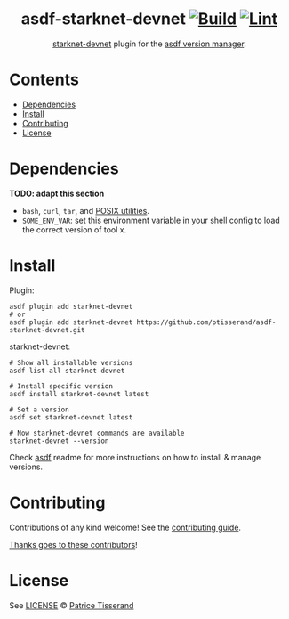 <div align="center">

# asdf-starknet-devnet [![Build](https://github.com/ptisserand/asdf-starknet-devnet/actions/workflows/build.yml/badge.svg)](https://github.com/ptisserand/asdf-starknet-devnet/actions/workflows/build.yml) [![Lint](https://github.com/ptisserand/asdf-starknet-devnet/actions/workflows/lint.yml/badge.svg)](https://github.com/ptisserand/asdf-starknet-devnet/actions/workflows/lint.yml)

[starknet-devnet](https://0xspaceshard.github.io/starknet-devnet/) plugin for the [asdf version manager](https://asdf-vm.com).

</div>

# Contents

- [Dependencies](#dependencies)
- [Install](#install)
- [Contributing](#contributing)
- [License](#license)

# Dependencies

**TODO: adapt this section**

- `bash`, `curl`, `tar`, and [POSIX utilities](https://pubs.opengroup.org/onlinepubs/9699919799/idx/utilities.html).
- `SOME_ENV_VAR`: set this environment variable in your shell config to load the correct version of tool x.

# Install

Plugin:

```shell
asdf plugin add starknet-devnet
# or
asdf plugin add starknet-devnet https://github.com/ptisserand/asdf-starknet-devnet.git
```

starknet-devnet:

```shell
# Show all installable versions
asdf list-all starknet-devnet

# Install specific version
asdf install starknet-devnet latest

# Set a version
asdf set starknet-devnet latest

# Now starknet-devnet commands are available
starknet-devnet --version
```

Check [asdf](https://github.com/asdf-vm/asdf) readme for more instructions on how to
install & manage versions.

# Contributing

Contributions of any kind welcome! See the [contributing guide](contributing.md).

[Thanks goes to these contributors](https://github.com/ptisserand/asdf-starknet-devnet/graphs/contributors)!

# License

See [LICENSE](LICENSE) © [Patrice Tisserand](https://github.com/ptisserand/)
